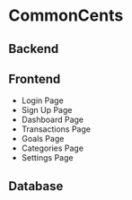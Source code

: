 # CommonCents

## Backend

## Frontend
* Login Page
* Sign Up Page
* Dashboard Page
* Transactions Page
* Goals Page
* Categories Page
* Settings Page

## Database
